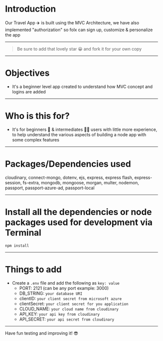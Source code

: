 # Introduction

Our Travel App ✈️ is built using the MVC Architecture, we have also implemented "authorization" so folx can sign up, customize & personalize the app 

---

> Be sure to add that lovely star 😀 and fork it for your own copy

---

# Objectives

- It's a beginner level app created to understand how MVC concept and logins are added

---

# Who is this for? 

- It's for beginners 👵 & intermediates 🙋‍♂️ users with little more experience, to help understand the various aspects of building a node app with some complex features

---

# Packages/Dependencies used 

cloudinary, connect-mongo, dotenv, ejs, express, express flash, express-session, fs-extra, mongodb, mongoose, morgan, multer, nodemon, passport, passport-azure-ad, passport-local

---

# Install all the dependencies or node packages used for development via Terminal

`npm install` 

---

# Things to add

- Create a `.env` file and add the following as `key: value` 
  - PORT: 2121 (can be any port example: 3000) 
  - DB_STRING: `your database URI` 
  - clientID: `your client secret from microsoft azure`
  - clientSecret: `your client secret for you application`
  - CLOUD_NAME: `your cloud name from cloudinary`
  - API_KEY: `your api key from cloudinary`
  - API_SECRET: `your api secret from cloudinary`
 ---
 
 Have fun testing and improving it! 😎



